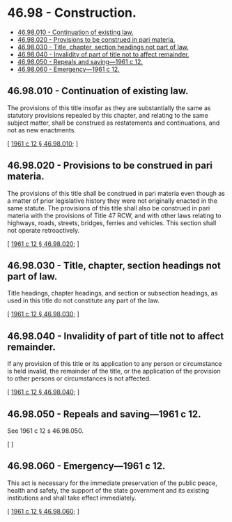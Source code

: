 # 46.98 - Construction.
* [46.98.010 - Continuation of existing law.](#4698010---continuation-of-existing-law)
* [46.98.020 - Provisions to be construed in pari materia.](#4698020---provisions-to-be-construed-in-pari-materia)
* [46.98.030 - Title, chapter, section headings not part of law.](#4698030---title-chapter-section-headings-not-part-of-law)
* [46.98.040 - Invalidity of part of title not to affect remainder.](#4698040---invalidity-of-part-of-title-not-to-affect-remainder)
* [46.98.050 - Repeals and saving—1961 c 12.](#4698050---repeals-and-saving1961-c-12)
* [46.98.060 - Emergency—1961 c 12.](#4698060---emergency1961-c-12)
## 46.98.010 - Continuation of existing law.
The provisions of this title insofar as they are substantially the same as statutory provisions repealed by this chapter, and relating to the same subject matter, shall be construed as restatements and continuations, and not as new enactments.

\[ [1961 c 12 § 46.98.010](https://leg.wa.gov/CodeReviser/documents/sessionlaw/1961c12.pdf?cite=1961%20c%2012%20§%2046.98.010); \]

## 46.98.020 - Provisions to be construed in pari materia.
The provisions of this title shall be construed in pari materia even though as a matter of prior legislative history they were not originally enacted in the same statute. The provisions of this title shall also be construed in pari materia with the provisions of Title 47 RCW, and with other laws relating to highways, roads, streets, bridges, ferries and vehicles. This section shall not operate retroactively.

\[ [1961 c 12 § 46.98.020](https://leg.wa.gov/CodeReviser/documents/sessionlaw/1961c12.pdf?cite=1961%20c%2012%20§%2046.98.020); \]

## 46.98.030 - Title, chapter, section headings not part of law.
Title headings, chapter headings, and section or subsection headings, as used in this title do not constitute any part of the law.

\[ [1961 c 12 § 46.98.030](https://leg.wa.gov/CodeReviser/documents/sessionlaw/1961c12.pdf?cite=1961%20c%2012%20§%2046.98.030); \]

## 46.98.040 - Invalidity of part of title not to affect remainder.
If any provision of this title or its application to any person or circumstance is held invalid, the remainder of the title, or the application of the provision to other persons or circumstances is not affected.

\[ [1961 c 12 § 46.98.040](https://leg.wa.gov/CodeReviser/documents/sessionlaw/1961c12.pdf?cite=1961%20c%2012%20§%2046.98.040); \]

## 46.98.050 - Repeals and saving—1961 c 12.
See 1961 c 12 s 46.98.050.

\[ \]

## 46.98.060 - Emergency—1961 c 12.
This act is necessary for the immediate preservation of the public peace, health and safety, the support of the state government and its existing institutions and shall take effect immediately.

\[ [1961 c 12 § 46.98.060](https://leg.wa.gov/CodeReviser/documents/sessionlaw/1961c12.pdf?cite=1961%20c%2012%20§%2046.98.060); \]

